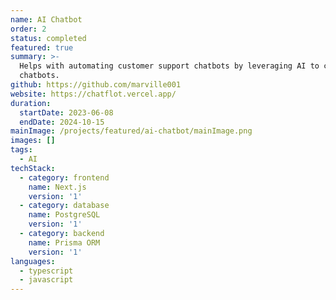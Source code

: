 ```yaml
---
name: AI Chatbot
order: 2
status: completed
featured: true
summary: >-
  Helps with automating customer support chatbots by leveraging AI to create
  chatbots.
github: https://github.com/marville001
website: https://chatflot.vercel.app/
duration:
  startDate: 2023-06-08
  endDate: 2024-10-15
mainImage: /projects/featured/ai-chatbot/mainImage.png
images: []
tags:
  - AI
techStack:
  - category: frontend
    name: Next.js
    version: '1'
  - category: database
    name: PostgreSQL
    version: '1'
  - category: backend
    name: Prisma ORM
    version: '1'
languages:
  - typescript
  - javascript
---
```

